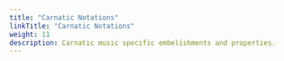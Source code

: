 ```yaml
---
title: "Carnatic Notations"
linkTitle: "Carnatic Notations"
weight: 11
description: Carnatic music specific embelishments and properties.
---
```


